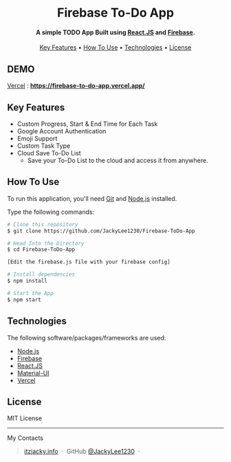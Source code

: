 
<h1 align="center">
  <br>Firebase To-Do App <br>
</h1>

<h4 align="center">A simple TODO App Built using <a href="https://reactjs.org/" target="_blank">React.JS</a> and <a href="https://firebase.google.com/" target="_blank">Firebase</a>.</h4>

<p align="center">
  <a href="#key-features">Key Features</a> •
  <a href="#how-to-use">How To Use</a> •
  <a href="#technologies">Technologies</a> •
  <a href="#license">License</a>
</p>

## DEMO
[Vercel](https://firebase-to-do-app.vercel.app/) :
<b>https://firebase-to-do-app.vercel.app/</b>


## Key Features

* Custom Progress, Start & End Time for Each Task
* Google Account Authentication
* Emoji Support
* Custom Task Type
* Cloud Save To-Do List
  - Save your To-Do List to the cloud and access it from anywhere.

## How To Use

To run this application, you'll need [Git](https://git-scm.com) and [Node.js](https://nodejs.org/en/download/) installed.

Type the following commands:
```bash
# Clone this repository
$ git clone https://github.com/JackyLee1230/Firebase-ToDo-App

# Head Into the Directory
$ cd Firebase-ToDo-App

[Edit the firebase.js file with your firebase config]

# Install dependencies
$ npm install

# Start the App
$ npm start
```

## Technologies

The following software/packages/frameworks are used:

- [Node.js](https://nodejs.org/)
- [Firebase](https://firebase.google.com/)
- [React.JS](https://reactjs.org/)
- [Material-UI](https://mui.com/)
- [Vercel](https://vercel.com/)

## License 
MIT License

---
My Contacts
> [itzjacky.info](https://www.itzjacky.info) &nbsp;&middot;&nbsp;
> GitHub [@JackyLee1230](https://github.com/JackyLee1230) &nbsp;&middot;&nbsp;

